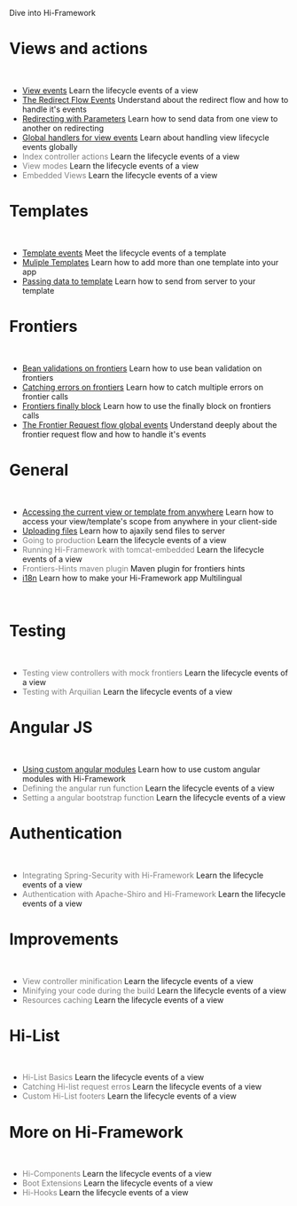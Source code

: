 <!--Topic description-->
<description>Dive into Hi-Framework</description>
# Views and actions
<br/>
<ul class="bookmarks">
   <li>
      <a href="topics/tutorials/views/view-events.html">View events</a>
      <span>Learn the lifecycle events of a view</span>
   </li>
   <li>
      <a href="topics/tutorials/views/the-redirect-flow-events.html">The Redirect Flow Events</a>
      <span>Understand about the redirect flow and how to handle it's events</span>
   </li>
   <li>
      <a href="topics/tutorials/views/redirecting-with-parameters.html">Redirecting with Parameters</a>
      <span>Learn how to send data from one view to another on redirecting</span>
   </li>
   <li>
      <a href="topics/tutorials/views/global-handlers-of-view-events.html">Global handlers for view events</a>
      <span>Learn about handling view lifecycle events globally</span>
   </li>
   <li>
      <a><span style="color: grey; cursor: default; ">Index controller actions</span></a>
      <span>Learn the lifecycle events of a view</span>
   </li>
   <li>
      <a><span style="color: grey; cursor: default; ">View modes</span></a>
      <span>Learn the lifecycle events of a view</span>
   </li>
   <li>
      <a><span style="color: grey; cursor: default; ">Embedded Views</span></a>
      <span>Learn the lifecycle events of a view</span>
   </li>
</ul>

# Templates
<br/>
<ul class="bookmarks">
   <li>     
      <a href="topics/tutorials/templates/template-events.html">Template events</a>
      <span>Meet the lifecycle events of a template</span>
   </li>
   <li>
      <a href="topics/tutorials/templates/multiple-templates.html">Muliple Templates</a>
      <span>Learn how to add more than one template into your app</span>
   </li>
   <li>
      <a href="topics/tutorials/templates/passing-data-to-template.html">Passing data to template</a>
      <span>Learn how to send from server to your template</span>
   </li>
</ul>

# Frontiers
<br/>
<ul class="bookmarks">
   <li>     
      <a href="topics/tutorials/frontiers/bean-validation.html">Bean validations on frontiers</a>
      <span>Learn how to use bean validation on frontiers</span>
   </li>
   <li>     
      <a href="topics/tutorials/frontiers/catching-errors.html">Catching errors on frontiers</a>
      <span>Learn how to catch multiple errors on frontier calls</span>
   </li>
   <li>     
      <a href="topics/tutorials/frontiers/finally.html">Frontiers finally block</a>
      <span>Learn how to use the finally block on frontiers calls</span>
   </li>
   <li>
      <a href="topics/tutorials/frontiers/the-frontier-request-flow-global-events.html">The Frontier Request flow global events</a>
      <span>Understand deeply about the frontier request flow and how to handle it's events</span>
   </li>
</ul>



# General	
<br/>
<ul class="bookmarks">
   <li>
      <a href="topics/tutorials/general/current-view-and-template.html">Accessing the current view or template from anywhere</a>
      <span>Learn how to access your view/template's scope from anywhere in your client-side</span>
   </li>
   <li>
      <a href="topics/tutorials/general/uploading-files.html">Uploading files</span></a>
      <span>Learn how to ajaxily send files to server</span>
   </li>
   <li>
      <a><span style="color: grey; cursor: default; ">Going to production</span></a>
      <span>Learn the lifecycle events of a view</span>
   </li>
   <li>
      <a><span style="color: grey; cursor: default; ">Running Hi-Framework with tomcat-embedded</span></a>
      <span>Learn the lifecycle events of a view</span>
   </li>
   
   <li>
      <a><span style="color: grey; cursor: default; ">Frontiers-Hints maven plugin</span></a>
      <span>Maven plugin for frontiers hints</span>
   </li>
   <li>
      <a href="topics/tutorials/general/i18n.html">i18n</a>
      <span>Learn how to make your Hi-Framework app Multilingual</span>
   </li>
</ul>
<br/>

# Testing
<br/>
<ul class="bookmarks">
   <li>
      <a><span style="color: grey; cursor: default; ">Testing view controllers with mock frontiers</span></a>
      <span>Learn the lifecycle events of a view</span>
   </li>
   <li>
      <a><span style="color: grey; cursor: default; ">Testing with Arquilian</span></a>
      <span>Learn the lifecycle events of a view</span>
   </li>
</ul>

# Angular JS
<br/>
<ul class="bookmarks">
	<li>     
	   <a href="topics/tutorials/angular/custom-angular-modules.html">Using custom angular modules</a>
	   <span>Learn how to use custom angular modules with Hi-Framework</span> 
	</li>
	<li>
      <a><span style="color: grey; cursor: default; ">Defining the angular run function</span></a>
      <span>Learn the lifecycle events of a view</span>
   </li>
   <li>
      <a><span style="color: grey; cursor: default; ">Setting a angular bootstrap function</span></a>
      <span>Learn the lifecycle events of a view</span>
   </li>
</ul>

# Authentication
<br/>
<ul class="bookmarks">
   <li>
      <a><span style="color: grey; cursor: default; ">Integrating Spring-Security with Hi-Framework</span></a>
      <span>Learn the lifecycle events of a view</span>
   </li>
   <li>
      <a><span style="color: grey; cursor: default; ">Authentication with Apache-Shiro and Hi-Framework</span></a>
      <span>Learn the lifecycle events of a view</span>
   </li>
</ul>

# Improvements
<br/>
<ul class="bookmarks">
   <li>
      <a><span style="color: grey; cursor: default; ">View controller minification</span></a>
      <span>Learn the lifecycle events of a view</span>
   </li>
   <li>
      <a><span style="color: grey; cursor: default; ">Minifying your code during the build</span></a>
      <span>Learn the lifecycle events of a view</span>
   </li>
   <li>
      <a><span style="color: grey; cursor: default; ">Resources caching</span></a>
      <span>Learn the lifecycle events of a view</span>
   </li>
</ul>

# Hi-List
<br/>
<ul class="bookmarks">
   <li>
      <a><span style="color: grey; cursor: default; ">Hi-List Basics</span></a>
      <span>Learn the lifecycle events of a view</span>
   </li>
   <li>
      <a><span style="color: grey; cursor: default; ">Catching Hi-list request erros</span></a>
      <span>Learn the lifecycle events of a view</span>
   </li>
   <li>
      <a><span style="color: grey; cursor: default; ">Custom Hi-List footers</span></a>
      <span>Learn the lifecycle events of a view</span>
   </li>
</ul>


# More on Hi-Framework
<br/>
<ul class="bookmarks">
   <li>
      <a><span style="color: grey; cursor: default; ">Hi-Components</span></a>
      <span>Learn the lifecycle events of a view</span>
   </li>
   <li>
      <a><span style="color: grey; cursor: default; ">Boot Extensions</span></a>
      <span>Learn the lifecycle events of a view</span>
   </li>
   <li>
      <a><span style="color: grey; cursor: default; ">Hi-Hooks</span></a>
      <span>Learn the lifecycle events of a view</span>
   </li>
</ul>
